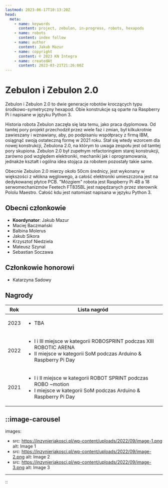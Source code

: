 ```yaml
---
lastmod: 2023-06-17T10:13:20Z
head:
  meta:
    - name: keywords
      content: project, zebulon, in-progress, robots, hexapods
    - name: robots
      content: index follow
    - name: author
      content: Jakub Mazur
    - name: copyright
      content: © 2023 KN Integra
    - name: createdAt
      content: 2023-03-21T21:26:00Z
---
```


# Zebulon i Zebulon 2.0

Zebulon i Zebulon 2.0 to dwie generacje robotów kroczących typu środkowo-symetryczny hexapod. Obie konstrukcje są oparte na Raspberry Pi i napisane w języku Python 3.

Historia robota Zebulon zaczęła się lata temu, jako praca dyplomowa. Od tamtej pory projekt przechodził przez wiele faz i zmian, był kilkukrotnie zawieszany i wznawiany, aby, po podpisaniu współpracy z firmą IBM, osiągnąć swoją ostateczną formę w 2021 roku. Stał się wtedy wzorcem dla nowej konstrukcji, Zebulona 2.0, na którym to uwaga zespołu jest od tamtej pory skupiona. Zebulon 2.0 był zupełnym refactoringiem starej konstrukcji, zarówno pod względem elektroniki, mechaniki jak i oprogramowania, jednakże kształt i ogólna idea stojąca za robotem pozostały takie same.

Obecnie Zebulon 2.0 mierzy około 50cm średnicy, jest wykonany w większości z włókna węglowego, a całość elektroniki umieszczona jest na dedykowanej płytce PCB. "Mózgiem" robota jest Raspberry Pi 4B a 18 serwomechanizmów Feetech FT835BL jest napędzanych przez sterownik Pololu Maestro. Całość kdu jest natomiast napisana w języku Python 3.

## Obecni członkowie

- **Koordynator**: Jakub Mazur
- Maciej Baczmański
- Balbina Molerus
- Jakub Sikora
- Krzysztof Niedziela
- Mateusz Szynal
- Sebastian Soczawa

## Członkowie honorowi

- Katarzyna Sadowy


## Nagrody
| Rok  | Lista nagród   |
| -----| -------------- |
| 2023 | <ul> <li>TBA</li></ul>|
| 2022 |<ul> <li> I i III miejsce w kategorii ROBOSPRINT podczas XIII ROBOTIC ARENA </li><li> II miejsce w kategorii SoM podczas Arduino & Raspberry Pi Day</ul>|
| 2021 |<ul> <li> I i II miejsce w kategorii ROBOT SPRINT podczas ROBO ~motion </li><li> I miejsce w kategorii SoM podczas Arduino & Raspberry Pi Day</li></ul>|


<!-- markdownlint-disable MD003 MD007 -->
::image-carousel
---

images:

- src: https://inzynierjakosci.pl/wp-content/uploads/2022/09/image-1.png
  alt: Image 1
- src: https://inzynierjakosci.pl/wp-content/uploads/2022/09/image-2.png
  alt: Image 2
- src: https://inzynierjakosci.pl/wp-content/uploads/2022/09/image-3.png
  alt: Image 3

---
::
<!-- markdownlint-enable MD003 MD007 -->
